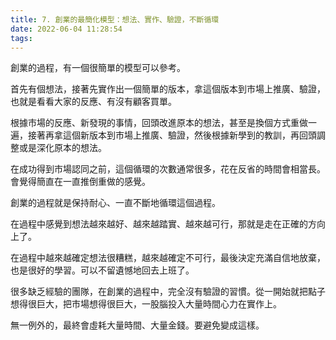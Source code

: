 ```yaml
---
title: 7. 創業的最簡化模型：想法、實作、驗證，不斷循環
date: 2022-06-04 11:28:54
tags:
---
```

創業的過程，有一個很簡單的模型可以參考。

首先有個想法，接著先實作出一個簡單的版本，拿這個版本到市場上推廣、驗證，也就是看看大家的反應、有沒有顧客買單。

根據市場的反應、新發現的事情，回頭改進原本的想法，甚至是換個方式重做一遍，接著再拿這個新版本到市場上推廣、驗證，然後根據新學到的教訓，再回頭調整或是深化原本的想法。

在成功得到市場認同之前，這個循環的次數通常很多，花在反省的時間會相當長。會覺得簡直在一直推倒重做的感覺。

創業的過程就是保持耐心、一直不斷地循環這個過程。

在過程中感覺到想法越來越好、越來越踏實、越來越可行，那就是走在正確的方向上了。

在過程中越來越確定想法很糟糕，越來越確定不可行，最後決定充滿自信地放棄，也是很好的學習。可以不留遺憾地回去上班了。

很多缺乏經驗的團隊，在創業的過程中，完全沒有驗證的習慣。從一開始就把點子想得很巨大，把市場想得很巨大，一股腦投入大量時間心力在實作上。

無一例外的，最終會虛耗大量時間、大量金錢。要避免變成這樣。
